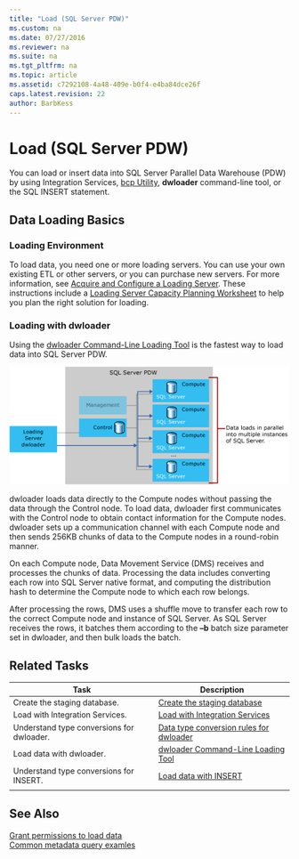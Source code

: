 ```yaml
---
title: "Load (SQL Server PDW)"
ms.custom: na
ms.date: 07/27/2016
ms.reviewer: na
ms.suite: na
ms.tgt_pltfrm: na
ms.topic: article
ms.assetid: c7292108-4a48-409e-b0f4-e4ba84dce26f
caps.latest.revision: 22
author: BarbKess
---
```

# Load (SQL Server PDW)
You can load or insert data into SQL Server Parallel Data Warehouse (PDW) by using Integration Services, [bcp Utility](https://msdn.microsoft.com/library/ms162802.aspx), **dwloader** command-line tool, or the SQL INSERT statement.  
  
## Data Loading Basics  
  
### Loading Environment  
To load data, you need one or more loading servers. You can use your own existing ETL or other servers, or you can purchase new servers. For more information, see [Acquire and Configure a Loading Server](acquire-and-configure-a-loading-server-sql-server-pdw.md). These instructions include a [Loading Server Capacity Planning Worksheet](loading-server-capacity-planning-worksheet.md) to help you plan the right solution for loading.  
  
### Loading with dwloader  
Using the [dwloader Command-Line Loading Tool](dwloader.md) is the fastest way to load data into SQL Server PDW.  
  
![Loading process](media/loading-process.png "Loading process")  
  
dwloader loads data directly to the Compute nodes without passing the data through the Control node. To load data, dwloader first communicates with the Control node to obtain contact information for the Compute nodes. dwloader sets up a communication channel with each Compute node and then sends 256KB chunks of data to the Compute nodes in a round-robin manner.  
  
On each Compute node, Data Movement Service (DMS) receives and processes the chunks of data. Processing the data includes converting each row into SQL Server native format, and computing the distribution hash to determine the Compute node to which each row belongs.  
  
After processing the rows, DMS uses a shuffle move to transfer each row to the correct Compute node and instance of SQL Server. As SQL Server receives the rows, it batches them according to the **–b** batch size parameter set in dwloader, and then bulk loads the batch.  
  
## Related Tasks  
  
|Task|Description|  
|--------|---------------|  
|Create the staging database.|[Create the staging database](create-the-staging-database.md)|  
|Load with Integration Services.|[Load with Integration Services](load-with-integration-services.md)|  
|Understand type conversions for dwloader.|[Data type conversion rules for dwloader](data-type-conversion-rules-dwloader.md)|  
|Load data with dwloader.|[dwloader Command-Line Loading Tool](dwloader.md)|  
|Understand type conversions for INSERT.|[Load data with INSERT](load-data-with-insert.md)|  
|||  
  
## See Also  
[Grant permissions to load data](grant-permissions-to-load-data.md)  
[Common metadata query examles](common-metadata-query-examples.md)  
  
